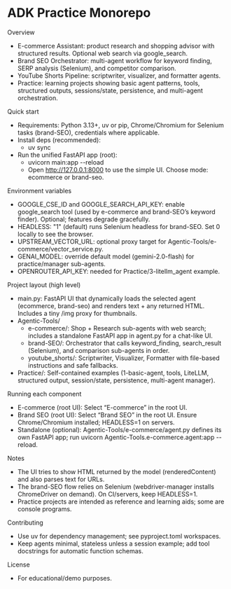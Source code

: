 # ADK Practice Monorepo

Overview
- E-commerce Assistant: product research and shopping advisor with structured results. Optional web search via google_search.
- Brand SEO Orchestrator: multi-agent workflow for keyword finding, SERP analysis (Selenium), and competitor comparison.
- YouTube Shorts Pipeline: scriptwriter, visualizer, and formatter agents.
- Practice: learning projects showing basic agent patterns, tools, structured outputs, sessions/state, persistence, and multi-agent orchestration.

Quick start
- Requirements: Python 3.13+, uv or pip, Chrome/Chromium for Selenium tasks (brand-SEO), credentials where applicable.
- Install deps (recommended):
  - uv sync
- Run the unified FastAPI app (root):
  - uvicorn main:app --reload
  - Open http://127.0.0.1:8000 to use the simple UI. Choose mode: ecommerce or brand-seo.

Environment variables
- GOOGLE_CSE_ID and GOOGLE_SEARCH_API_KEY: enable google_search tool (used by e-commerce and brand-SEO’s keyword finder). Optional; features degrade gracefully.
- HEADLESS: "1" (default) runs Selenium headless for brand-SEO. Set 0 locally to see the browser.
- UPSTREAM_VECTOR_URL: optional proxy target for Agentic-Tools/e-commerce/vector_service.py.
- GENAI_MODEL: override default model (gemini-2.0-flash) for practice/manager sub-agents.
- OPENROUTER_API_KEY: needed for Practice/3-litellm_agent example.

Project layout (high level)
- main.py: FastAPI UI that dynamically loads the selected agent (ecommerce, brand-seo) and renders text + any returned HTML. Includes a tiny /img proxy for thumbnails.
- Agentic-Tools/
  - e-commerce/: Shop + Research sub-agents with web search; includes a standalone FastAPI app in agent.py for a chat-like UI.
  - brand-SEO/: Orchestrator that calls keyword_finding, search_result (Selenium), and comparison sub-agents in order.
  - youtube_shorts/: Scriptwriter, Visualizer, Formatter with file-based instructions and safe fallbacks.
- Practice/: Self-contained examples (1-basic-agent, tools, LiteLLM, structured output, session/state, persistence, multi-agent manager).

Running each component
- E-commerce (root UI): Select “E-commerce” in the root UI.
- Brand SEO (root UI): Select “Brand SEO” in the root UI. Ensure Chrome/Chromium installed; HEADLESS=1 on servers.
- Standalone (optional): Agentic-Tools/e-commerce/agent.py defines its own FastAPI app; run uvicorn Agentic-Tools.e-commerce.agent:app --reload.

Notes
- The UI tries to show HTML returned by the model (renderedContent) and also parses text for URLs.
- The brand-SEO flow relies on Selenium (webdriver-manager installs ChromeDriver on demand). On CI/servers, keep HEADLESS=1.
- Practice projects are intended as reference and learning aids; some are console programs.

Contributing
- Use uv for dependency management; see pyproject.toml workspaces.
- Keep agents minimal, stateless unless a session example; add tool docstrings for automatic function schemas.

License
- For educational/demo purposes.